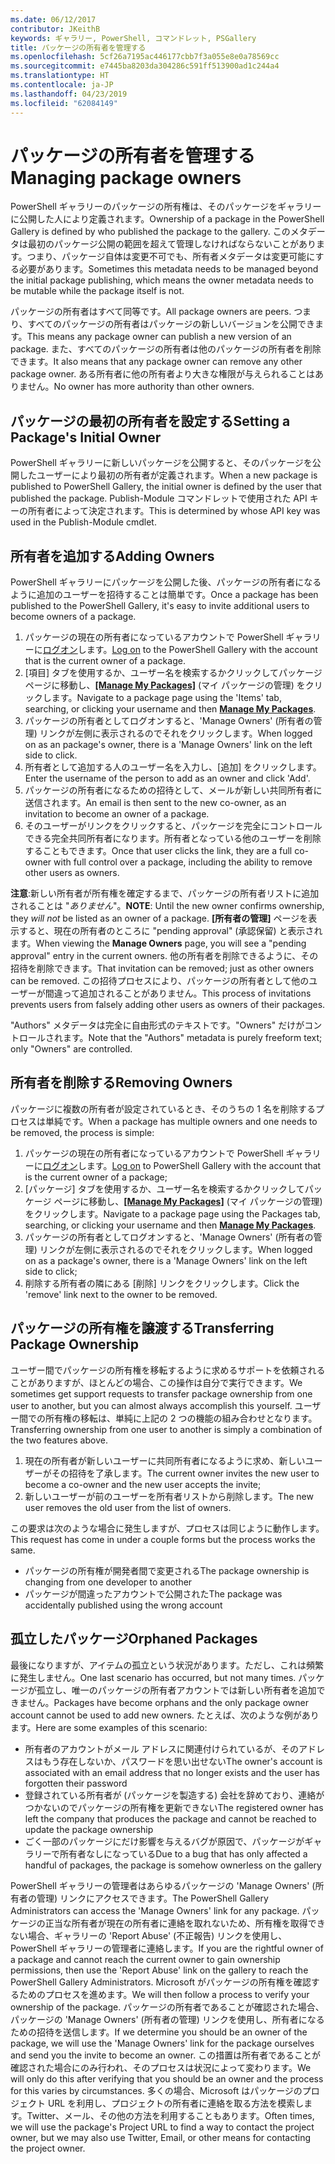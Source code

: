 ```yaml
---
ms.date: 06/12/2017
contributor: JKeithB
keywords: ギャラリー, PowerShell, コマンドレット, PSGallery
title: パッケージの所有者を管理する
ms.openlocfilehash: 5cf26a7195ac446177cbb7f3a055e8e0a78569cc
ms.sourcegitcommit: e7445ba8203da304286c591ff513900ad1c244a4
ms.translationtype: HT
ms.contentlocale: ja-JP
ms.lasthandoff: 04/23/2019
ms.locfileid: "62084149"
---
```

# <a name="managing-package-owners"></a><span data-ttu-id="66368-103">パッケージの所有者を管理する</span><span class="sxs-lookup"><span data-stu-id="66368-103">Managing package owners</span></span>

<span data-ttu-id="66368-104">PowerShell ギャラリーのパッケージの所有権は、そのパッケージをギャラリーに公開した人により定義されます。</span><span class="sxs-lookup"><span data-stu-id="66368-104">Ownership of a package in the PowerShell Gallery is defined by who published the package to the gallery.</span></span>
<span data-ttu-id="66368-105">このメタデータは最初のパッケージ公開の範囲を超えて管理しなければならないことがあります。つまり、パッケージ自体は変更不可でも、所有者メタデータは変更可能にする必要があります。</span><span class="sxs-lookup"><span data-stu-id="66368-105">Sometimes this metadata needs to be managed beyond the initial package publishing, which means the owner metadata needs to be mutable while the package itself is not.</span></span>

<span data-ttu-id="66368-106">パッケージの所有者はすべて同等です。</span><span class="sxs-lookup"><span data-stu-id="66368-106">All package owners are peers.</span></span>
<span data-ttu-id="66368-107">つまり、すべてのパッケージの所有者はパッケージの新しいバージョンを公開できます。</span><span class="sxs-lookup"><span data-stu-id="66368-107">This means any package owner can publish a new version of an package.</span></span> <span data-ttu-id="66368-108">また、すべてのパッケージの所有者は他のパッケージの所有者を削除できます。</span><span class="sxs-lookup"><span data-stu-id="66368-108">It also means that any package owner can remove any other package owner.</span></span>
<span data-ttu-id="66368-109">ある所有者に他の所有者より大きな権限が与えられることはありません。</span><span class="sxs-lookup"><span data-stu-id="66368-109">No owner has more authority than other owners.</span></span>

## <a name="setting-a-packages-initial-owner"></a><span data-ttu-id="66368-110">パッケージの最初の所有者を設定する</span><span class="sxs-lookup"><span data-stu-id="66368-110">Setting a Package's Initial Owner</span></span>

<span data-ttu-id="66368-111">PowerShell ギャラリーに新しいパッケージを公開すると、そのパッケージを公開したユーザーにより最初の所有者が定義されます。</span><span class="sxs-lookup"><span data-stu-id="66368-111">When a new package is published to PowerShell Gallery, the initial owner is defined by the user that published the package.</span></span> <span data-ttu-id="66368-112">Publish-Module コマンドレットで使用された API キーの所有者によって決定されます。</span><span class="sxs-lookup"><span data-stu-id="66368-112">This is determined by whose API key was used in the Publish-Module cmdlet.</span></span>

## <a name="adding-owners"></a><span data-ttu-id="66368-113">所有者を追加する</span><span class="sxs-lookup"><span data-stu-id="66368-113">Adding Owners</span></span>

<span data-ttu-id="66368-114">PowerShell ギャラリーにパッケージを公開した後、パッケージの所有者になるように追加のユーザーを招待することは簡単です。</span><span class="sxs-lookup"><span data-stu-id="66368-114">Once a package has been published to the PowerShell Gallery, it's easy to invite additional users to become owners of a package.</span></span>

1. <span data-ttu-id="66368-115">パッケージの現在の所有者になっているアカウントで PowerShell ギャラリーに[ログオン](https://powershellgallery.com/users/account/LogOn)します。</span><span class="sxs-lookup"><span data-stu-id="66368-115">[Log on](https://powershellgallery.com/users/account/LogOn) to the PowerShell Gallery with the account that is the current owner of a package.</span></span>
2. <span data-ttu-id="66368-116">[項目] タブを使用するか、ユーザー名を検索するかクリックしてパッケージ ページに移動し、[**[Manage My Packages]**](https://www.powershellgallery.com/account/Packages) \(マイ パッケージの管理) をクリックします。</span><span class="sxs-lookup"><span data-stu-id="66368-116">Navigate to a package page using the 'Items' tab, searching, or clicking your username and then [**Manage My Packages**](https://www.powershellgallery.com/account/Packages).</span></span>
3. <span data-ttu-id="66368-117">パッケージの所有者としてログオンすると、'Manage Owners' (所有者の管理) リンクが左側に表示されるのでそれをクリックします。</span><span class="sxs-lookup"><span data-stu-id="66368-117">When logged on as an package's owner, there is a 'Manage Owners' link on the left side to click.</span></span>
4. <span data-ttu-id="66368-118">所有者として追加する人のユーザー名を入力し、[追加] をクリックします。</span><span class="sxs-lookup"><span data-stu-id="66368-118">Enter the username of the person to add as an owner and click 'Add'.</span></span>
5. <span data-ttu-id="66368-119">パッケージの所有者になるための招待として、メールが新しい共同所有者に送信されます。</span><span class="sxs-lookup"><span data-stu-id="66368-119">An email is then sent to the new co-owner, as an invitation to become an owner of a package.</span></span>
6. <span data-ttu-id="66368-120">そのユーザーがリンクをクリックすると、パッケージを完全にコントロールできる完全共同所有者になります。所有者となっている他のユーザーを削除することもできます。</span><span class="sxs-lookup"><span data-stu-id="66368-120">Once that user clicks the link, they are a full co-owner with full control over a package, including the ability to remove other users as owners.</span></span>

<span data-ttu-id="66368-121">**注意**:新しい所有者が所有権を確定するまで、パッケージの所有者リストに追加されることは "*ありません*"。</span><span class="sxs-lookup"><span data-stu-id="66368-121">**NOTE**: Until the new owner confirms ownership, they *will not* be listed as an owner of a package.</span></span>
<span data-ttu-id="66368-122">**[所有者の管理]** ページを表示すると、現在の所有者のところに "pending approval" (承認保留) と表示されます。</span><span class="sxs-lookup"><span data-stu-id="66368-122">When viewing the **Manage Owners** page, you will see a "pending approval" entry in the current owners.</span></span>
<span data-ttu-id="66368-123">他の所有者を削除できるように、その招待を削除できます。</span><span class="sxs-lookup"><span data-stu-id="66368-123">That invitation can be removed; just as other owners can be removed.</span></span>
<span data-ttu-id="66368-124">この招待プロセスにより、パッケージの所有者として他のユーザーが間違って追加されることがありません。</span><span class="sxs-lookup"><span data-stu-id="66368-124">This process of invitations prevents users from falsely adding other users as owners of their packages.</span></span>

<span data-ttu-id="66368-125">"Authors" メタデータは完全に自由形式のテキストです。"Owners" だけがコントロールされます。</span><span class="sxs-lookup"><span data-stu-id="66368-125">Note that the "Authors" metadata is purely freeform text; only "Owners" are controlled.</span></span>


## <a name="removing-owners"></a><span data-ttu-id="66368-126">所有者を削除する</span><span class="sxs-lookup"><span data-stu-id="66368-126">Removing Owners</span></span>

<span data-ttu-id="66368-127">パッケージに複数の所有者が設定されているとき、そのうちの 1 名を削除するプロセスは単純です。</span><span class="sxs-lookup"><span data-stu-id="66368-127">When a package has multiple owners and one needs to be removed, the process is simple:</span></span>

1. <span data-ttu-id="66368-128">パッケージの現在の所有者になっているアカウントで PowerShell ギャラリーに[ログオン](https://powershellgallery.com/users/account/LogOn)します。</span><span class="sxs-lookup"><span data-stu-id="66368-128">[Log on](https://powershellgallery.com/users/account/LogOn) to PowerShell Gallery with the account that is the current owner of a package;</span></span>
2. <span data-ttu-id="66368-129">[パッケージ] タブを使用するか、ユーザー名を検索するかクリックしてパッケージ ページに移動し、[**[Manage My Packages]**](https://www.powershellgallery.com/account/Packages) \(マイ パッケージの管理) をクリックします。</span><span class="sxs-lookup"><span data-stu-id="66368-129">Navigate to a package page using the Packages tab, searching, or clicking your username and then [**Manage My Packages**](https://www.powershellgallery.com/account/Packages).</span></span>
3. <span data-ttu-id="66368-130">パッケージの所有者としてログオンすると、'Manage Owners' (所有者の管理) リンクが左側に表示されるのでそれをクリックします。</span><span class="sxs-lookup"><span data-stu-id="66368-130">When logged on as a package's owner, there is a 'Manage Owners' link on the left side to click;</span></span>
4. <span data-ttu-id="66368-131">削除する所有者の隣にある [削除] リンクをクリックします。</span><span class="sxs-lookup"><span data-stu-id="66368-131">Click the 'remove' link next to the owner to be removed.</span></span>



## <a name="transferring-package-ownership"></a><span data-ttu-id="66368-132">パッケージの所有権を譲渡する</span><span class="sxs-lookup"><span data-stu-id="66368-132">Transferring Package Ownership</span></span>

<span data-ttu-id="66368-133">ユーザー間でパッケージの所有権を移転するように求めるサポートを依頼されることがありますが、ほとんどの場合、この操作は自分で実行できます。</span><span class="sxs-lookup"><span data-stu-id="66368-133">We sometimes get support requests to transfer package ownership from one user to another, but you can almost always accomplish this yourself.</span></span>
<span data-ttu-id="66368-134">ユーザー間での所有権の移転は、単純に上記の 2 つの機能の組み合わせとなります。</span><span class="sxs-lookup"><span data-stu-id="66368-134">Transferring ownership from one user to another is simply a combination of the two features above.</span></span>

1. <span data-ttu-id="66368-135">現在の所有者が新しいユーザーに共同所有者になるように求め、新しいユーザーがその招待を了承します。</span><span class="sxs-lookup"><span data-stu-id="66368-135">The current owner invites the new user to become a co-owner and the new user accepts the invite;</span></span>
2. <span data-ttu-id="66368-136">新しいユーザーが前のユーザーを所有者リストから削除します。</span><span class="sxs-lookup"><span data-stu-id="66368-136">The new user removes the old user from the list of owners.</span></span>

<span data-ttu-id="66368-137">この要求は次のような場合に発生しますが、プロセスは同じように動作します。</span><span class="sxs-lookup"><span data-stu-id="66368-137">This request has come in under a couple forms but the process works the same.</span></span>

- <span data-ttu-id="66368-138">パッケージの所有権が開発者間で変更される</span><span class="sxs-lookup"><span data-stu-id="66368-138">The package ownership is changing from one developer to another</span></span>
- <span data-ttu-id="66368-139">パッケージが間違ったアカウントで公開された</span><span class="sxs-lookup"><span data-stu-id="66368-139">The package was accidentally published using the wrong account</span></span>


## <a name="orphaned-packages"></a><span data-ttu-id="66368-140">孤立したパッケージ</span><span class="sxs-lookup"><span data-stu-id="66368-140">Orphaned Packages</span></span>

<span data-ttu-id="66368-141">最後になりますが、アイテムの孤立という状況があります。ただし、これは頻繁に発生しません。</span><span class="sxs-lookup"><span data-stu-id="66368-141">One last scenario has occurred, but not many times.</span></span>
<span data-ttu-id="66368-142">パッケージが孤立し、唯一のパッケージの所有者アカウントでは新しい所有者を追加できません。</span><span class="sxs-lookup"><span data-stu-id="66368-142">Packages have become orphans and the only package owner account cannot be used to add new owners.</span></span>
<span data-ttu-id="66368-143">たとえば、次のような例があります。</span><span class="sxs-lookup"><span data-stu-id="66368-143">Here are some examples of this scenario:</span></span>

- <span data-ttu-id="66368-144">所有者のアカウントがメール アドレスに関連付けられているが、そのアドレスはもう存在しないか、パスワードを思い出せない</span><span class="sxs-lookup"><span data-stu-id="66368-144">The owner's account is associated with an email address that no longer exists and the user has forgotten their password</span></span>
- <span data-ttu-id="66368-145">登録されている所有者が (パッケージを製造する) 会社を辞めており、連絡がつかないのでパッケージの所有権を更新できない</span><span class="sxs-lookup"><span data-stu-id="66368-145">The registered owner has left the company that produces the package and cannot be reached to update the package ownership</span></span>
- <span data-ttu-id="66368-146">ごく一部のパッケージにだけ影響を与えるバグが原因で、パッケージがギャラリーで所有者なしになっている</span><span class="sxs-lookup"><span data-stu-id="66368-146">Due to a bug that has only affected a handful of packages, the package is somehow ownerless on the gallery</span></span>

<span data-ttu-id="66368-147">PowerShell ギャラリーの管理者はあらゆるパッケージの 'Manage Owners' (所有者の管理) リンクにアクセスできます。</span><span class="sxs-lookup"><span data-stu-id="66368-147">The PowerShell Gallery Administrators can access the 'Manage Owners' link for any package.</span></span>
<span data-ttu-id="66368-148">パッケージの正当な所有者が現在の所有者に連絡を取れないため、所有権を取得できない場合、ギャラリーの 'Report Abuse' (不正報告) リンクを使用し、PowerShell ギャラリーの管理者に連絡します。</span><span class="sxs-lookup"><span data-stu-id="66368-148">If you are the rightful owner of a package and cannot reach the current owner to gain ownership permissions, then use the 'Report Abuse' link on the gallery to reach the PowerShell Gallery Administrators.</span></span>
<span data-ttu-id="66368-149">Microsoft がパッケージの所有権を確認するためのプロセスを進めます。</span><span class="sxs-lookup"><span data-stu-id="66368-149">We will then follow a process to verify your ownership of the package.</span></span>
<span data-ttu-id="66368-150">パッケージの所有者であることが確認された場合、パッケージの 'Manage Owners' (所有者の管理) リンクを使用し、所有者になるための招待を送信します。</span><span class="sxs-lookup"><span data-stu-id="66368-150">If we determine you should be an owner of the package, we will use the 'Manage Owners' link for the package ourselves and send you the invite to become an owner.</span></span>
<span data-ttu-id="66368-151">この措置は所有者であることが確認された場合にのみ行われ、そのプロセスは状況によって変わります。</span><span class="sxs-lookup"><span data-stu-id="66368-151">We will only do this after verifying that you should be an owner and the process for this varies by circumstances.</span></span>
<span data-ttu-id="66368-152">多くの場合、Microsoft はパッケージのプロジェクト URL を利用し、プロジェクトの所有者に連絡を取る方法を模索します。Twitter、メール、その他の方法を利用することもあります。</span><span class="sxs-lookup"><span data-stu-id="66368-152">Often times, we will use the package's Project URL to find a way to contact the project owner, but we may also use Twitter, Email, or other means for contacting the project owner.</span></span>
